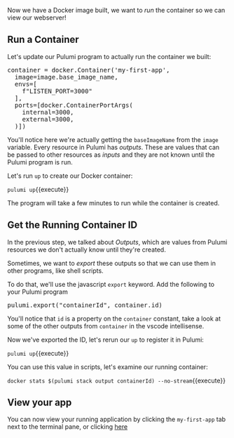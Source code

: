 Now we have a Docker image built, we want to _run_ the container so we can view our webserver!

## Run a Container

Let's update our Pulumi program to actually run the container we built:

<pre class="file" data-filename="my-first-app/__main__.py" data-target="append">
container = docker.Container('my-first-app',
  image=image.base_image_name,
  envs=[
    f"LISTEN_PORT=3000"
  ],
  ports=[docker.ContainerPortArgs(
    internal=3000,
    external=3000,
  )])
</pre>

You'll notice here we're actually getting the `baseImageName` from the `image` variable. Every resource in Pulumi has _outputs_. These are values that can be passed to other resources as _inputs_ and they are not known until the Pulumi program is run. 

Let's run `up` to create our Docker container:

`pulumi up`{{execute}}

The program will take a few minutes to run while the container is created.

## Get the Running Container ID

In the previous step, we talked about _Outputs_, which are values from Pulumi resources we don't actually know until they're created.

Sometimes, we want to _export_ these outputs so that we can use them in other programs, like shell scripts.

To do that, we'll use the javascript `export` keyword. Add the following to your Pulumi program

<pre class="file" data-filename="my-first-app/__main__.py" data-target="append">
pulumi.export("containerId", container.id)
</pre>

You'll notice that `id` is a property on the `container` constant, take a look at some of the other outputs from `container` in the vscode intellisense.

Now we've exported the ID, let's rerun our `up` to register it in Pulumi:

`pulumi up`{{execute}}

You can use this value in scripts, let's examine our running container:

`docker stats $(pulumi stack output containerId) --no-stream`{{execute}}

## View your app

You can now view your running application by clicking the `my-first-app` tab next to the terminal pane, or clicking [here](https://[[HOST_SUBDOMAIN]]-3000-[[KATACODA_HOST]].environments.katacoda.com/)
